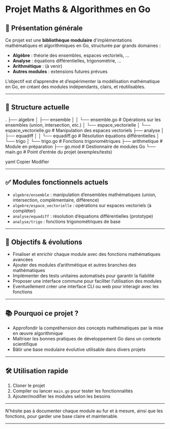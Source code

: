 
# Projet Maths & Algorithmes en Go

## 🚀 Présentation générale

Ce projet est une **bibliothèque modulaire** d'implémentations mathématiques et algorithmiques en Go, structurée par grands domaines :

- **Algèbre** : théorie des ensembles, espaces vectoriels, ...
- **Analyse** : équations différentielles, trigonométrie, ...
- **Arithmétique** : (à venir)
- **Autres modules** : extensions futures prévues

L’objectif est d’apprendre et d’expérimenter la modélisation mathématique en Go, en créant des modules indépendants, clairs, et réutilisables.

---

## 📂 Structure actuelle

.
├── algebre
│ ├── ensemble
│ │ └── ensemble.go # Opérations sur les ensembles (union, intersection, etc.)
│ └── espace_vectorielle
│ └── espace_vectorielle.go # Manipulation des espaces vectoriels
├── analyse
│ ├── equadiff
│ │ └── equadiff.go # Résolution équations différentielles
│ └── trigo
│ └── trigo.go # Fonctions trigonométriques
├── arithmetique # Module en préparation
├── go.mod # Gestionnaire de modules Go
└── main.go # Point d’entrée du projet (exemples/tests)

yaml
Copier
Modifier

---

## ✅ Modules fonctionnels actuels

- `algebre/ensemble` : manipulation d’ensembles mathématiques (union, intersection, complémentaire, différence)
- `algebre/espace_vectorielle` : opérations sur espaces vectoriels (à compléter)
- `analyse/equadiff` : résolution d’équations différentielles (prototype)
- `analyse/trigo` : fonctions trigonométriques de base

---

## 🎯 Objectifs & évolutions

- Finaliser et enrichir chaque module avec des fonctions mathématiques avancées
- Ajouter des modules d’arithmétique et autres branches des mathématiques
- Implémenter des tests unitaires automatisés pour garantir la fiabilité
- Proposer une interface commune pour faciliter l’utilisation des modules
- Eventuellement créer une interface CLI ou web pour interagir avec les fonctions

---

## 📚 Pourquoi ce projet ?

- Approfondir la compréhension des concepts mathématiques par la mise en œuvre algorithmique
- Maîtriser les bonnes pratiques de développement Go dans un contexte scientifique
- Bâtir une base modulaire évolutive utilisable dans divers projets

---

## 🛠️ Utilisation rapide

1. Cloner le projet
2. Compiler ou lancer `main.go` pour tester les fonctionnalités
3. Ajouter/modifier les modules selon les besoins

---

N’hésite pas à documenter chaque module au fur et à mesure, ainsi que les fonctions, pour garder une base claire et maintenable.

---
